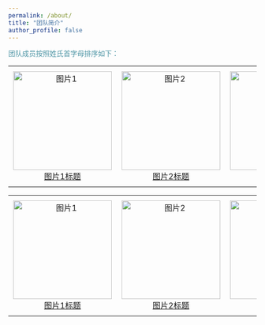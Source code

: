 ```yaml
---
permalink: /about/
title: "团队简介"
author_profile: false
---
```

<span style="color: #4c94a4;">团队成员按照姓氏首字母排序如下：</span>

<table>
  <tr>
    <td style="text-align: center; padding: 10px;">
      <img src="图片1地址" alt="图片1" style="width: 200px;">
      <br>
      <a href="超链接1地址">图片1标题</a>
    </td>
    <td style="text-align: center; padding: 10px;">
      <img src="图片2地址" alt="图片2" style="width: 200px;">
      <br>
      <a href="超链接2地址">图片2标题</a>
    </td>
    <td style="text-align: center; padding: 10px;">
      <img src="图片3地址" alt="图片3" style="width: 200px;">
      <br>
      <a href="超链接3地址">图片3标题</a>
    </td>
  </tr>
</table>
<table>
  <tr>
    <td style="text-align: center; padding: 10px;">
      <img src="图片1地址" alt="图片1" style="width: 200px;">
      <br>
      <a href="超链接1地址">图片1标题</a>
    </td>
    <td style="text-align: center; padding: 10px;">
      <img src="图片2地址" alt="图片2" style="width: 200px;">
      <br>
      <a href="超链接2地址">图片2标题</a>
    </td>
    <td style="text-align: center; padding: 10px;">
      <img src="图片3地址" alt="图片3" style="width: 200px;">
      <br>
      <a href="超链接3地址">图片3标题</a>
    </td>
  </tr>
</table>
